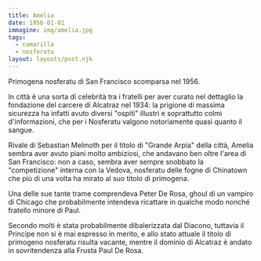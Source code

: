 ```yaml
---
title: Amelia
date: 1956-01-01
immagine: img/amelia.jpg
tags:
  - camarilla
  - nosferatu
layout: layouts/post.njk
---
```


Primogena nosferatu di San Francisco scomparsa nel 1956.

In città è una sorta di celebrità tra i fratelli per aver curato nel dettaglio la fondazione del carcere di Alcatraz nel 1934: la prigione di massima sicurezza ha infatti avuto diversi "ospiti" illustri e soprattutto colmi d'informazioni, che per i Nosferatu valgono notoriamente quasi quanto il sangue. 

Rivale di Sebastian Melmoth per il titolo di "Grande Arpia" della città, Amelia sembra aver avuto piani molto ambiziosi, che andavano ben oltre l'area di San Francisco: non a caso, sembra aver sempre snobbato la "competizione" interna con la Vedova, nosferatu delle fogne di Chinatown che più di una volta ha mirato al suo titolo di primogena.

Una delle sue tante trame comprendeva Peter De Rosa, ghoul di un vampiro di Chicago che probabilmente intendeva ricattare in qualche modo nonché fratello minore di Paul.

Secondo molti è stata probabilmente dibalerizzata dal Diacono, tuttavia il Principe non si è mai espresso in merito, e allo stato attuale il titolo di primogeno nosferatu risulta vacante, mentre il dominio di Alcatraz è andato in sovritendenza alla Frusta Paul De Rosa.